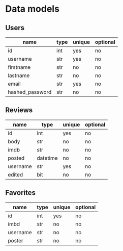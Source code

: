 # Data models

## Users

| name            | type | unique | optional |
| --------------- | ---- | ------ | -------- |
| id              | int  | yes    | no       |
| username        | str  | yes    | no       |
| firstname       | str  | no     | no       |
| lastname        | str  | no     | no       |
| email           | str  | yes    | no       |
| hashed_password | str  | no     | no       |

## Reviews

| name     | type     | unique | optional |
| -------- | -------- | ------ | -------- |
| id       | int      | yes    | no       |
| body     | str      | no     | no       |
| imdb     | str      | no     | no       |
| posted   | datetime | no     | no       |
| username | str      | yes    | no       |
| edited   | bit      | no     | no       |

## Favorites

| name     | type | unique | optional |
| -------- | ---- | ------ | -------- |
| id       | int  | yes    | no       |
| imbd     | str  | no     | no       |
| username | str  | no     | no       |
| poster   | str  | no     | no       |

